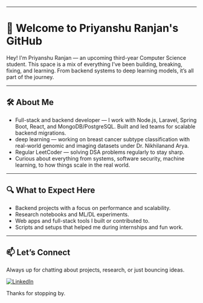 

---

# 👋 Welcome to Priyanshu Ranjan's GitHub

Hey! I'm Priyanshu Ranjan — an upcoming third-year Computer Science student. This space is a mix of everything I’ve been building, breaking, fixing, and learning. From backend systems to deep learning models, it’s all part of the journey.

---

## 🛠️ About Me

- Full-stack and backend developer — I work with Node.js, Laravel, Spring Boot, React, and MongoDB/PostgreSQL. Built and led teams for scalable backend migrations.
- deep learning — working on breast cancer subtype classification with real-world genomic and imaging datasets under Dr. Nikhilanand Arya.
- Regular LeetCoder — solving DSA problems regularly to stay sharp.
- Curious about everything from systems, software security, machine learning, to how things scale in the real world.

---

## 🔍 What to Expect Here

- Backend projects with a focus on performance and scalability.
- Research notebooks and ML/DL experiments.
- Web apps and full-stack tools I built or contributed to.
- Scripts and setups that helped me during internships and fun work.

---

## 📫 Let’s Connect

Always up for chatting about projects, research, or just bouncing ideas.

[![LinkedIn](https://img.shields.io/badge/LinkedIn-Connect-blue)](https://www.linkedin.com/in/priyanshu-ranjan-2261b6257/)

Thanks for stopping by.




<!---
priyanshuranjan2024/priyanshuranjan2024 is a ✨ special ✨ repository because its `README.md` (this file) appears on your GitHub profile.
You can click the Preview link to take a look at your changes.
--->
